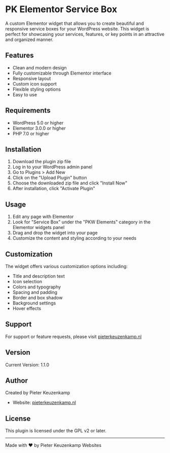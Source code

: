# PK Elementor Service Box

A custom Elementor widget that allows you to create beautiful and responsive service boxes for your WordPress website. This widget is perfect for showcasing your services, features, or key points in an attractive and organized manner.

## Features

- Clean and modern design
- Fully customizable through Elementor interface
- Responsive layout
- Custom icon support
- Flexible styling options
- Easy to use

## Requirements

- WordPress 5.0 or higher
- Elementor 3.0.0 or higher
- PHP 7.0 or higher

## Installation

1. Download the plugin zip file
2. Log in to your WordPress admin panel
3. Go to Plugins > Add New
4. Click on the "Upload Plugin" button
5. Choose the downloaded zip file and click "Install Now"
6. After installation, click "Activate Plugin"

## Usage

1. Edit any page with Elementor
2. Look for "Service Box" under the "PKW Elements" category in the Elementor widgets panel
3. Drag and drop the widget into your page
4. Customize the content and styling according to your needs

## Customization

The widget offers various customization options including:
- Title and description text
- Icon selection
- Colors and typography
- Spacing and padding
- Border and box shadow
- Background settings
- Hover effects

## Support

For support or feature requests, please visit [pieterkeuzenkamp.nl](https://www.pieterkeuzenkamp.nl)

## Version

Current Version: 1.1.0

## Author

Created by Pieter Keuzenkamp
- Website: [pieterkeuzenkamp.nl](https://www.pieterkeuzenkamp.nl)

## License

This plugin is licensed under the GPL v2 or later.

---

Made with ❤️ by Pieter Keuzenkamp Websites
